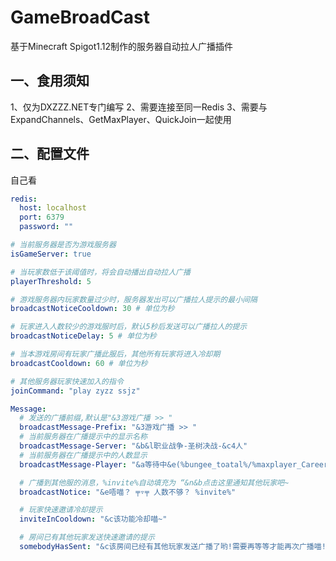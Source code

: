 # GameBroadCast
基于Minecraft Spigot1.12制作的服务器自动拉人广播插件

## 一、食用须知

1、仅为DXZZZ.NET专门编写
2、需要连接至同一Redis
3、需要与ExpandChannels、GetMaxPlayer、QuickJoin一起使用

## 二、配置文件

自己看
```yml
redis:
  host: localhost
  port: 6379
  password: ""

# 当前服务器是否为游戏服务器
isGameServer: true

# 当玩家数低于该阈值时，将会自动播出自动拉人广播
playerThreshold: 5

# 游戏服务器内玩家数量过少时，服务器发出可以广播拉人提示的最小间隔
broadcastNoticeCooldown: 30 # 单位为秒

# 玩家进入人数较少的游戏服时后，默认5秒后发送可以广播拉人的提示
broadcastNoticeDelay: 5 # 单位为秒

# 当本游戏房间有玩家广播此服后，其他所有玩家将进入冷却期
broadcastCooldown: 60 # 单位为秒

# 其他服务器玩家快速加入的指令
joinCommand: "play zyzz ssjz"

Message:
  # 发送的广播前缀,默认是"&3游戏广播 >> "
  broadcastMessage-Prefix: "&3游戏广播 >> "
  # 当前服务器在广播提示中的显示名称
  broadcastMessage-Server: "&b&l职业战争-圣树决战-&c4人"
  # 当前服务器在广播提示中的人数显示
  broadcastMessage-Player: "&a等待中&e(%bungee_toatal%/%maxplayer_Career-Map-1%)"

  # 广播到其他服的消息，%invite%自动填充为 “&n&b点击这里通知其他玩家吧~
  broadcastNotice: "&e唔喵？ ╤▿╤ 人数不够？ %invite%"

  # 玩家快速邀请冷却提示
  inviteInCooldown: "&c该功能冷却喵~"

  # 房间已有其他玩家发送快速邀请的提示
  somebodyHasSent: "&c该房间已经有其他玩家发送广播了哟!需要再等等才能再次广播喵!"
```
